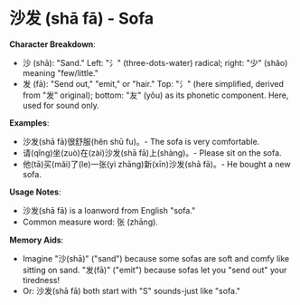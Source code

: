 # **沙发 (shā fā) - Sofa**

**Character Breakdown**:  
- 沙 (shā): "Sand." Left: "氵" (three-dots-water) radical; right: "少" (shǎo) meaning "few/little."  
- 发 (fā): "Send out," "emit," or "hair." Top: "⺡" (here simplified, derived from "发" original); bottom: "友" (yǒu) as its phonetic component. Here, used for sound only.

**Examples**:  
- 沙发(shā fā)很舒服(hěn shū fu)。- The sofa is very comfortable.  
- 请(qǐng)坐(zuò)在(zài)沙发(shā fā)上(shàng)。- Please sit on the sofa.  
- 他(tā)买(mǎi)了(le)一张(yì zhāng)新(xīn)沙发(shā fā)。- He bought a new sofa.

**Usage Notes**:  
- 沙发(shā fā) is a loanword from English "sofa."  
- Common measure word: 张 (zhāng).

**Memory Aids**:  
- Imagine "沙(shā)" ("sand") because some sofas are soft and comfy like sitting on sand. "发(fā)" ("emit") because sofas let you "send out" your tiredness!  
- Or: 沙发(shā fā) both start with "S" sounds-just like "sofa."